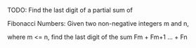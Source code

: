 TODO: Find the last digit of a partial sum of 

Fibonacci Numbers: Given two non-negative integers m and n, 

where m <= n, find the last digit of the sum Fm + Fm+1 … + Fn